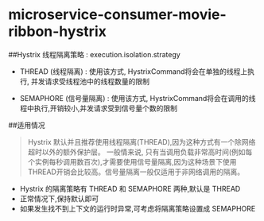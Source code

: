 # microservice-consumer-movie-ribbon-hystrix

##Hystrix 线程隔离策略 : execution.isolation.strategy


- THREAD (线程隔离) : 使用该方式, HystrixCommand将会在单独的线程上执行, 并发请求受线程池中的线程数量的限制

- SEMAPHORE (信号量隔离) : 使用该方式, HystrixCommand将会在调用的线程中执行,开销较小,并发请求受到信号量个数的限制


##适用情况  
> Hystrix 默认并且推荐使用线程隔离(THREAD),因为这种方式有一个除网络超时以外的额外保护层。
一般情来说, 只有当调用负载非常高时间(例如每个实例每秒调用数百次),才需要使用信号量隔离,因为这种场景下使用THREAD开销会比较高。信号量隔离一般仅适用于非网络调用的隔离。 

- Hystrix 的隔离策略有 THREAD 和 SEMAPHORE 两种,默认是 THREAD
- 正常情况下,保持默认即可
- 如果发生找不到上下文的运行时异常,可考虑将隔离策略设置成 SEMAPHORE 




